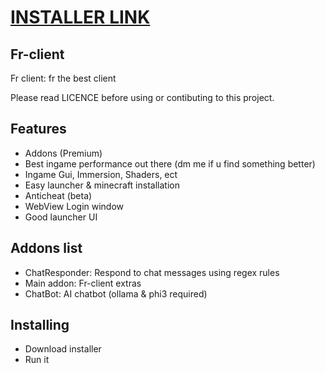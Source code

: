 # [INSTALLER LINK](https://github.com/Omena0/Fr-client/raw/main/dist/install.exe)

## Fr-client

 Fr client: fr the best client

Please read LICENCE before using or contibuting to this project.

## Features

- Addons (Premium)
- Best ingame performance out there (dm me if u find something better)
- Ingame Gui, Immersion, Shaders, ect
- Easy launcher & minecraft installation
- Anticheat (beta)
- WebView Login window
- Good launcher UI

## Addons list

- ChatResponder: Respond to chat messages using regex rules
- Main addon: Fr-client extras
- ChatBot: AI chatbot (ollama & phi3 required)

## Installing

- Download installer
- Run it
